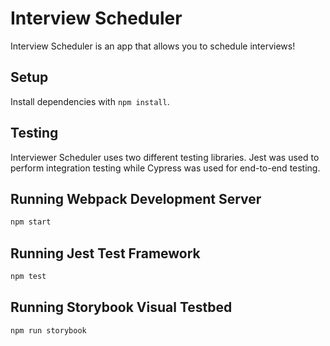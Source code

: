 # Interview Scheduler

Interview Scheduler is an app that allows you to schedule interviews!

## Setup

Install dependencies with `npm install`.

## Testing

Interviewer Scheduler uses two different testing libraries. Jest was used to perform integration testing while Cypress was used for end-to-end testing.

## Running Webpack Development Server

```sh
npm start
```

## Running Jest Test Framework

```sh
npm test
```

## Running Storybook Visual Testbed

```sh
npm run storybook
```
